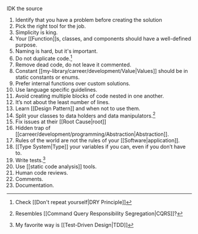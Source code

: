 IDK the source

1. Identify that you have a problem before creating the solution
2. Pick the right tool for the job.
3. Simplicity is king.
4. Your [[Function]]s, classes, and components should have a well-defined purpose.
5. Naming is hard, but it's important.
6. Do not duplicate code.[^1]
7. Remove dead code, do not leave it commented.
8. Constant [[my-library/carreer/development/Value|Values]] should be in static constants or enums.
9. Prefer internal functions over custom solutions.
10. Use language specific guidelines.
11. Avoid creating multiple blocks of code nested in one another.
12. It’s not about the least number of lines.
13. Learn [[Design Pattern]] and when not to use them.
14. Split your classes to data holders and data manipulators.[^3]
15. Fix issues at their [[Root Cause|root]]
16. Hidden trap of [[carreer/development/programming/Abstraction|Abstraction]].
17. Rules of the world are not the rules of your [[Software|application]].
18. [[Type System|Type]] your variables if you can, even if you don’t have to.
19. Write tests.[^4]
20. Use [[static code analysis]] tools.
21. Human code reviews.
22. Comments.
23. Documentation.

[^1]: Check [[Don't repeat yourself|DRY Principle]]
[^3]: Resembles [[Command Query Responsibility Segregation|CQRS]]?
[^4]: My favorite way is [[Test-Driven Design|TDD]]

